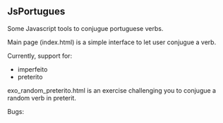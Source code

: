 JsPortugues
-----------

Some Javascript tools to conjugue portuguese verbs.

Main page (index.html) is a simple interface to let user conjugue a verb.

Currently, support for:
- imperfeito
- preterito


exo\_random\_preterito.html is an exercise challenging you to conjugue a random verb in preterit.

Bugs:
